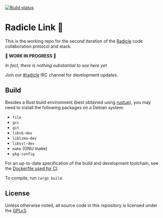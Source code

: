 [![Build status](https://badge.buildkite.com/c76805e51e194fb0cdf4bf537306e3b6270cb1ebc4db48f21c.svg?branch=master)](https://buildkite.com/monadic/radicle-link)

# Radicle Link 🌱

This is the working repo for the second iteration of the [Radicle](https://radicle.xyz/)
code collaboration protocol and stack.

**🚨 WORK IN PROGRESS 🚨**

_In fact, there is nothing substantial to see here yet_

Join our [#radicle](https://webchat.freenode.net/?channels=radicle) IRC channel
for development updates.

## Build

Besides a Rust build environment (best obtained using [rustup](https://rustup.rs)),
you may need to install the following packages on a Debian system:

* `file`
* `gcc`
* `git`
* `libc6-dev`
* `liblzma-dev`
* `libssl-dev`
* `make` (GNU make)
* `pkg-config`

For an up-to-date specification of the build and development toolchain, see the
[Dockerfile used for CI](./.buildkite/docker/rust-nightly/Dockerfile).

To compile, run `cargo build`.

## License

Unless otherwise noted, all source code in this repository is licensed under the
[GPLv3](https://www.gnu.org/licenses/gpl-3.0.txt).
